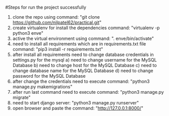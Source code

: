 #Steps for run the project successfully
1. clone the repo using command: "git clone https://github.com/nilpatel62/practical.git"
2. create virtualenv for install the dependencies command: "virtualenv -p python3 enve"
3. active the virtual environment using command: ". enve/bin/activate"
4. need to install all requirements which are in requirements.txt file command: "pip3 install -r requirements.txt"
5. after install all requirements need to change database credentials in settings.py for the mysql
    a) need to change username for the MySQL Database
    b) need to change host for the MySQL Database
    c) need to change database name for the MySQL Database
    d) need to change password for the MySQL Database
6. after change the credentials need to execute command: "python3 manage.py makemigrations"
7. after run last command need to execute command: "python3 manage.py migrate"
8. need to start django server: "python3 manage.py runserver"
9. open browser and paste the command: "http://127.0.0.1:8000/"